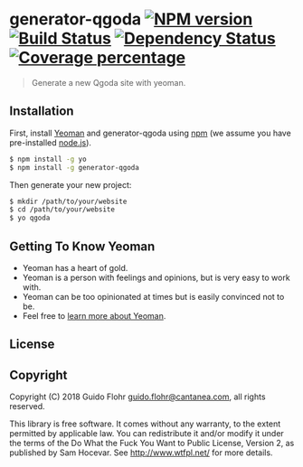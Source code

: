 # generator-qgoda [![NPM version][npm-image]][npm-url] [![Build Status][travis-image]][travis-url] [![Dependency Status][daviddm-image]][daviddm-url] [![Coverage percentage][coveralls-image]][coveralls-url]
> Generate a new Qgoda site with yeoman.

## Installation

First, install [Yeoman](http://yeoman.io) and generator-qgoda using [npm](https://www.npmjs.com/) (we assume you have pre-installed [node.js](https://nodejs.org/)).

```bash
$ npm install -g yo
$ npm install -g generator-qgoda
```

Then generate your new project:

```bash
$ mkdir /path/to/your/website
$ cd /path/to/your/website
$ yo qgoda
```

## Getting To Know Yeoman

 * Yeoman has a heart of gold.
 * Yeoman is a person with feelings and opinions, but is very easy to work with.
 * Yeoman can be too opinionated at times but is easily convinced not to be.
 * Feel free to [learn more about Yeoman](http://yeoman.io/).

## License

## Copyright

Copyright (C) 2018 Guido Flohr guido.flohr@cantanea.com, all rights
reserved.

This library is free software. It comes without any warranty, to the
extent permitted by applicable law. You can redistribute it and/or
modify it under the terms of the Do What the Fuck You Want to Public
License, Version 2, as published by Sam Hocevar. See
http://www.wtfpl.net/ for more details.

[npm-image]: https://badge.fury.io/js/generator-qgoda.svg
[npm-url]: https://npmjs.org/package/generator-qgoda
[travis-image]: https://travis-ci.org/gflohr/generator-qgoda.svg?branch=master
[travis-url]: https://travis-ci.org/gflohr/generator-qgoda
[daviddm-image]: https://david-dm.org/gflohr/generator-qgoda.svg?theme=shields.io
[daviddm-url]: https://david-dm.org/gflohr/generator-qgoda
[coveralls-image]: https://coveralls.io/repos/gflohr/generator-qgoda/badge.svg
[coveralls-url]: https://coveralls.io/r/gflohr/generator-qgoda
